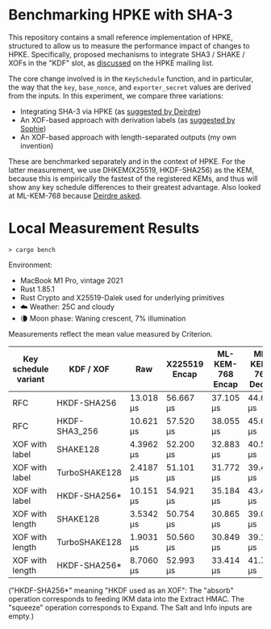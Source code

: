 Benchmarking HPKE with SHA-3
============================

This repository contains a small reference implementation of HPKE, structured to
allow us to measure the performance impact of changes to HPKE.  Specifically,
proposed mechanisms to integrate SHA3 / SHAKE / XOFs in the "KDF" slot, as
[discussed] on the HPKE mailing list.

The core change involved is in the `KeySchedule` function, and in particular,
the way that the `key`, `base_nonce`, and `exporter_secret` values are derived
from the inputs.  In this experiment, we compare three variations:

* Integrating SHA-3 via HPKE (as [suggested by Deirdre])
* An XOF-based approach with derivation labels (as [suggested by Sophie])
* An XOF-based approach with length-separated outputs (my own invention)

These are benchmarked separately and in the context of HPKE.  For the latter
measurement, we use DHKEM(X25519, HKDF-SHA256) as the KEM, because this is
empirically the fastest of the registered KEMs, and thus will show any key
schedule differences to their greatest advantage.  Also looked at ML-KEM-768
because [Deirdre asked].

# Local Measurement Results

```
> cargo bench
```

Environment:

* MacBook M1 Pro, vintage 2021
* Rust 1.85.1
* Rust Crypto and X25519-Dalek used for underlying primitives
* ☁️  Weather: 25C and cloudy 
* 🌘 Moon phase: Waning crescent, 7% illumination

Measurements reflect the mean value measured by Criterion.

| Key schedule variant | KDF / XOF      | Raw        | X225519 Encap | ML-KEM-768 Encap | ML-KEM-768 Decap |
|----------------------|----------------|------------|---------------|------------------|------------------|
| RFC                  | HKDF-SHA256    | 13.018 µs  | 56.667 µs     | 37.105 µs        | 44.695 µs        |
| RFC                  | HKDF-SHA3\_256 | 10.621 µs  | 57.520 µs     | 38.055 µs        | 45.664 µs        |
| XOF with label       | SHAKE128       | 4.3962 µs  | 52.200 µs     | 32.883 µs        | 40.577 µs        |
| XOF with label       | TurboSHAKE128  | 2.4187 µs  | 51.101 µs     | 31.772 µs        | 39.483 µs        |
| XOF with label       | HKDF-SHA256*   | 10.151 µs  | 54.921 µs     | 35.184 µs        | 43.498 µs        |
| XOF with length      | SHAKE128       | 3.5342 µs  | 50.754 µs     | 30.865 µs        | 39.071 µs        |
| XOF with length      | TurboSHAKE128  | 1.9031 µs  | 50.560 µs     | 30.849 µs        | 39.180 µs        |
| XOF with length      | HKDF-SHA256*   | 8.7060 µs  | 52.993 µs     | 33.414 µs        | 41.735 µs        |

("HKDF-SHA256*" meaning "HKDF used as an XOF": The "absorb" operation
corresponds to feeding IKM data into the Extract HMAC.  The "squeeze" operation
corresponds to Expand.  The Salt and Info inputs are empty.)

[discussed]: https://mailarchive.ietf.org/arch/msg/cfrg/zwpQRXtlqnPC0QzJ1-pNbz5ohcM/
[suggested by Deirdre]: https://datatracker.ietf.org/doc/draft-connolly-cfrg-sha3-hpke
[suggested by Sophie]: https://mailarchive.ietf.org/arch/msg/cfrg/3RzIoQs0u5aw-uywoQQoY2gJtbM/
[Deirdre asked]: https://mailarchive.ietf.org/arch/msg/cfrg/hUUdjQYZt0ZRwGTAAhlt7UkK25Q/
